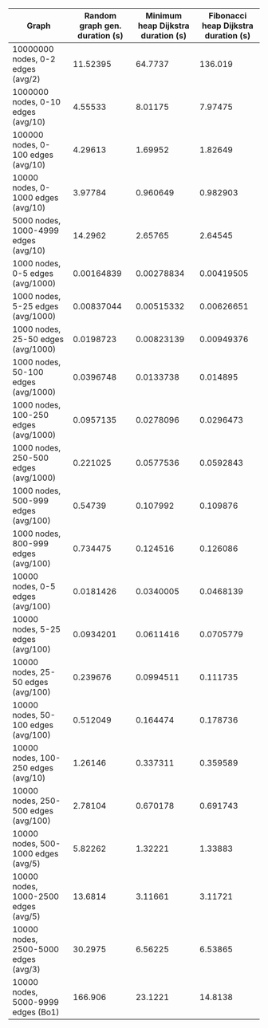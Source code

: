 | Graph | Random graph gen. duration (s) | Minimum heap Dijkstra duration (s) | Fibonacci heap Dijkstra duration (s) |
|--------------------------------------|------------|------------|------------|
| 10000000 nodes, 0-2 edges (avg/2)    | 11.52395   | 64.7737    | 136.019    |
| 1000000 nodes, 0-10 edges (avg/10)   | 4.55533    | 8.01175    | 7.97475    |
| 100000 nodes, 0-100 edges (avg/10)   | 4.29613    | 1.69952    | 1.82649    |
| 10000 nodes, 0-1000 edges (avg/10)   | 3.97784    | 0.960649   | 0.982903   |
| 5000 nodes, 1000-4999 edges (avg/10) | 14.2962    | 2.65765    | 2.64545    |
| 1000 nodes, 0-5 edges (avg/1000)     | 0.00164839 | 0.00278834 | 0.00419505 |
| 1000 nodes, 5-25 edges (avg/1000)    | 0.00837044 | 0.00515332 | 0.00626651 |
| 1000 nodes, 25-50 edges (avg/1000)   | 0.0198723  | 0.00823139 | 0.00949376 |
| 1000 nodes, 50-100 edges (avg/1000)  | 0.0396748  | 0.0133738  | 0.014895   |
| 1000 nodes, 100-250 edges (avg/1000) | 0.0957135  | 0.0278096  | 0.0296473  |
| 1000 nodes, 250-500 edges (avg/1000) | 0.221025   | 0.0577536  | 0.0592843  |
| 1000 nodes, 500-999 edges (avg/100)  | 0.54739    | 0.107992   | 0.109876   |
| 1000 nodes, 800-999 edges (avg/100)  | 0.734475   | 0.124516   | 0.126086   |
| 10000 nodes, 0-5 edges (avg/100)     | 0.0181426  | 0.0340005  | 0.0468139  |
| 10000 nodes, 5-25 edges (avg/100)    | 0.0934201  | 0.0611416  | 0.0705779  |
| 10000 nodes, 25-50 edges (avg/100)   | 0.239676   | 0.0994511  | 0.111735   |
| 10000 nodes, 50-100 edges (avg/100)  | 0.512049   | 0.164474   | 0.178736   |
| 10000 nodes, 100-250 edges (avg/10)  | 1.26146    | 0.337311   | 0.359589   |
| 10000 nodes, 250-500 edges (avg/100) | 2.78104    | 0.670178   | 0.691743   |
| 10000 nodes, 500-1000 edges (avg/5)  | 5.82262    | 1.32221    | 1.33883    |
| 10000 nodes, 1000-2500 edges (avg/5) | 13.6814    | 3.11661    | 3.11721    |
| 10000 nodes, 2500-5000 edges (avg/3) | 30.2975    | 6.56225    | 6.53865    |
| 10000 nodes, 5000-9999 edges (Bo1)   | 166.906    | 23.1221    | 14.8138    |